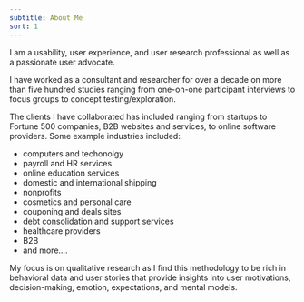 ```yaml
---
subtitle: About Me
sort: 1
---
```


I am a usability, user experience, and user research professional as well as a passionate user advocate. 

I have worked as a consultant and researcher for over a decade on more than five hundred studies ranging from one-on-one participant interviews to focus groups to concept testing/exploration.

The clients I have collaborated has included ranging from startups to Fortune 500 companies, B2B websites and services, to online software providers. Some example industries included: 
* computers and techonolgy   
* payroll and HR services
* online education services
* domestic and international shipping
* nonprofits
* cosmetics and personal care
* couponing and deals sites
* debt consolidation and support services
* healthcare providers
* B2B
* and more....

My focus is on qualitative research as I find this methodology to be rich in behavioral data and user stories that provide insights into user motivations, decision-making, emotion, expectations, and mental models. 


